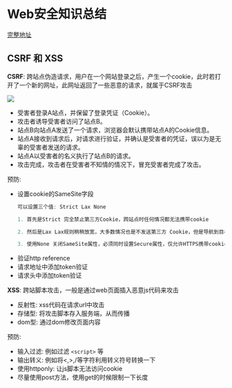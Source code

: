 # Web安全知识总结

[完整地址](https://www.cxymsg.com/guide/security.html#%E6%9C%89%E5%93%AA%E4%BA%9B%E5%8F%AF%E8%83%BD%E5%BC%95%E8%B5%B7%E5%89%8D%E7%AB%AF%E5%AE%89%E5%85%A8%E7%9A%84%E7%9A%84%E9%97%AE%E9%A2%98)

## CSRF 和 XSS

**CSRF**: 跨站点伪造请求，用户在一个网站登录之后，产生一个cookie，此时若打开了一个新的网址，此网址返回了一些恶意的请求，就属于CSRF攻击

![](https://image.yangxiansheng.top/img/20201205145815.png?imglist)

- 受害者登录A站点，并保留了登录凭证（Cookie）。
- 攻击者诱导受害者访问了站点B。
- 站点B向站点A发送了一个请求，浏览器会默认携带站点A的Cookie信息。
- 站点A接收到请求后，对请求进行验证，并确认是受害者的凭证，误以为是无辜的受害者发送的请求。
- 站点A以受害者的名义执行了站点B的请求。
- 攻击完成，攻击者在受害者不知情的情况下，冒充受害者完成了攻击。

预防:

- 设置cookie的SameSite字段
  ```js
  可以设置三个值: Strict Lax None
  
  1. 首先是Strict 完全禁止第三方Cookie，跨站点时任何情况都无法携带cookie

  2. 然后是Lax Lax规则稍稍放宽，大多数情况也是不发送第三方 Cookie，但是导航到目标网址的 Get 请求除外，其中包含三种情况: 链接，预加载请求，GET 表单
  
  3. 使用None 关闭SameSite属性，必须同时设置Secure属性，仅允许HTTPS携带cookie

  ```
- 验证http reference
- 请求地址中添加token验证
- 请求头中添加token验证

**XSS**: 跨站脚本攻击，一般是通过web页面插入恶意js代码来攻击

- 反射性: xss代码在请求url中攻击
- 存储型: 将攻击脚本存入服务端，从而传播
- dom型: 通过dom修改页面内容

预防:

- 输入过滤: 例如过滤 `<script>` 等
- 输出转义: 例如将<,>,/等字符利用转义符号转换一下
- 使用httponly: 让js脚本无法访问cookie
- 尽量使用post方法，使用get的时候限制一下长度
